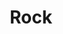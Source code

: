 ---
artist: Ratgrave
title: Rock
apple_link: 'https://music.apple.com/us/album/rock/1496016045'
link: 'https://www.dropbox.com/s/yyr2yfyph657eu4/Ratgrave.zip?dl=1'
content: ""
new_image: ../assets/FFWD/Ratgrave.jpg
published_date: '2020-03-28T22:49:47.000Z'
---